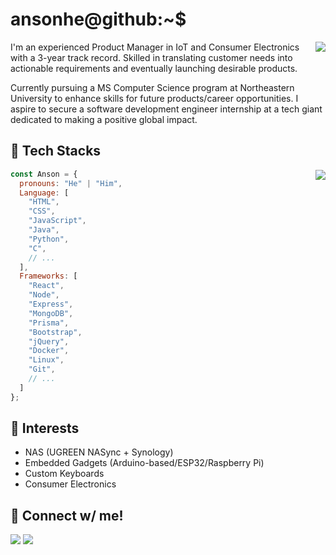 # ansonhe@github:~$

<img align="right" src="https://github-readme-stats.vercel.app/api?username=ansonhex&show_icons=true&count_private=true&theme=jolly&icon_color=5CBDD8&bg_color=15,123175,5B2749,777777&hide_border=trues">

I'm an experienced Product Manager in IoT and Consumer Electronics with a 3-year track record. Skilled in translating customer needs into actionable requirements and eventually launching desirable products.

Currently pursuing a MS Computer Science program at Northeastern University to enhance skills for future products/career opportunities. I aspire to secure a software development engineer internship at a tech giant dedicated to making a positive global impact.

## 💬 Tech Stacks

<img align="right" src="https://github-readme-stats.vercel.app/api/top-langs/?username=ansonhex&layout=compact&theme=jolly&icon_color=5CBDD8&bg_color=15,123175,5B2749,777777&hide_border=true">

```javascript
const Anson = {
  pronouns: "He" | "Him",
  Language: [
    "HTML", 
    "CSS", 
    "JavaScript", 
    "Java", 
    "Python", 
    "C",
    // ... 
  ],
  Frameworks: [
    "React", 
    "Node", 
    "Express", 
    "MongoDB", 
    "Prisma", 
    "Bootstrap", 
    "jQuery", 
    "Docker", 
    "Linux", 
    "Git",
    // ...
  ]
};
```

## 🤑 Interests

- NAS (UGREEN NASync + Synology)
- Embedded Gadgets (Arduino-based/ESP32/Raspberry Pi)
- Custom Keyboards
- Consumer Electronics

## 📨 Connect w/ me!

<a href="https://www.linkedin.com/in/anson-he-5b3960131/"><img src="https://img.shields.io/badge/linkedin-%230077B5.svg?&style=for-the-badge&logo=linkedin&logoColor=white" /></a>
<a href="mailto:ansonhe1997@gmail.com"><img src="https://img.shields.io/badge/Gmail-D14836?style=for-the-badge&logo=gmail&logoColor=white" /></a>
